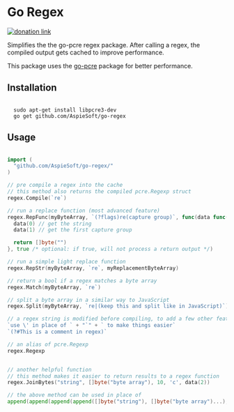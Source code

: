 # Go Regex

[![donation link](https://img.shields.io/badge/buy%20me%20a%20coffee-square-blue)](https://buymeacoffee.aspiesoft.com)

Simplifies the the go-pcre regex package.
After calling a regex, the compiled output gets cached to improve performance.

This package uses the [go-pcre](https://github.com/GRbit/go-pcre) package for better performance.

## Installation

```shell script

  sudo apt-get install libpcre3-dev
  go get github.com/AspieSoft/go-regex

```

## Usage

```go

import (
  "github.com/AspieSoft/go-regex/"
)

// pre compile a regex into the cache
// this method also returns the compiled pcre.Regexp struct
regex.Compile(`re`)

// run a replace function (most advanced feature)
regex.RepFunc(myByteArray, `(?flags)re(capture group)`, func(data func(int) []byte) []byte {
  data(0) // get the string
  data(1) // get the first capture group

  return []byte("")
}, true /* optional: if true, will not process a return output */)

// run a simple light replace function
regex.RepStr(myByteArray, `re`, myReplacementByteArray)

// return a bool if a regex matches a byte array
regex.Match(myByteArray, `re`)

// split a byte array in a similar way to JavaScript
regex.Split(myByteArray, `re|(keep this and split like in JavaScript)`)

// a regex string is modified before compiling, to add a few other features
`use \' in place of ` + "`" + ` to make things easier`
`(?#This is a comment in regex)`

// an alias of pcre.Regexp
regex.Regexp


// another helpful function
// this method makes it easier to return results to a regex function
regex.JoinBytes("string", []byte("byte array"), 10, 'c', data(2))

// the above method can be used in place of
append(append(append(append([]byte("string"), []byte("byte array")...), []byte(strconv.Itoa(10))...), 'c'), data(2)...)

```
